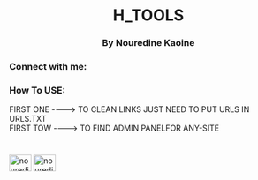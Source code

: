  <h1 align="center">H_TOOLS</h1>
<h3 align="center">By Nouredine Kaoine</h3>

<h3 align="left">Connect with me:</h3>

<h3 align="left">How To USE: </h3>
<p align="left">
  FIRST ONE ----> TO CLEAN LINKS JUST NEED TO PUT URLS IN URLS.TXT
  <br>
  FIRST TOW ----> TO FIND ADMIN PANELFOR ANY-SITE
</p>
<h1 align="center"></h1>
<p align="left">
<a href="https://instagram.com/nouredinekn" target="blank"><img align="center" src="https://raw.githubusercontent.com/rahuldkjain/github-profile-readme-generator/master/src/images/icons/Social/instagram.svg" alt="nouredinekn" height="30" width="40" /></a>
 <a href="https://t.me/n2k4n" target="blank"><img align="center" src="https://upload.wikimedia.org/wikipedia/commons/8/83/Telegram_2019_Logo.svg" alt="nouredinekn" height="30" width="40" /></a>
</p>
     
     
     
     


